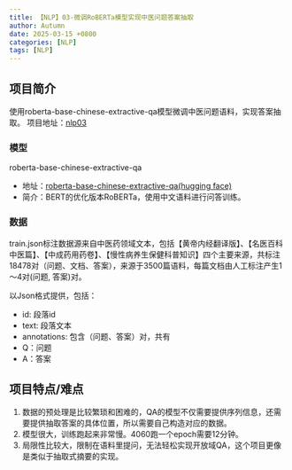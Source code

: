 ```yaml
---
title: 【NLP】03-微调RoBERTa模型实现中医问题答案抽取
author: Autumn
date: 2025-03-15 +0800
categories: [NLP]
tags: [NLP]
---
```


## 项目简介
使用roberta-base-chinese-extractive-qa模型微调中医问题语料，实现答案抽取。
项目地址：[nlp03](https://github.com/AuTuMnnn458/NLP_project/tree/main/nlp01)

### 模型
roberta-base-chinese-extractive-qa
- 地址：[roberta-base-chinese-extractive-qa(hugging face)](https://huggingface.co/uer/roberta-base-chinese-extractive-qa)
- 简介：BERT的优化版本RoBERTa，使用中文语料进行问答训练。

### 数据
train.json标注数据源来自中医药领域文本，包括【黄帝内经翻译版】、【名医百科中医篇】、【中成药用药卷】、【慢性病养生保健科普知识】四个主要来源，共标注 18478对（问题、文档、答案），来源于3500篇语料，每篇文档由人工标注产生1～4对(问题, 答案)对。

以Json格式提供，包括：
- id: 段落id
- text: 段落文本
- annotations: 包含（问题、答案）对，共有
 - Q：问题
 - A：答案


## 项目特点/难点
1. 数据的预处理是比较繁琐和困难的，QA的模型不仅需要提供序列信息，还需要提供抽取答案的具体位置，所以需要自己构造对应的数据。
2. 模型很大，训练跑起来非常慢。4060跑一个epoch需要12分钟。
3. 局限性比较大，限制在语料里提问，无法轻松实现开放域QA，这个项目更像是类似于抽取式摘要的实现。

